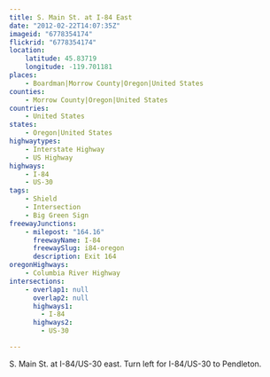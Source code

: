 ```yaml
---
title: S. Main St. at I-84 East
date: "2012-02-22T14:07:35Z"
imageid: "6778354174"
flickrid: "6778354174"
location:
    latitude: 45.83719
    longitude: -119.701181
places:
    - Boardman|Morrow County|Oregon|United States
counties:
    - Morrow County|Oregon|United States
countries:
    - United States
states:
    - Oregon|United States
highwaytypes:
    - Interstate Highway
    - US Highway
highways:
    - I-84
    - US-30
tags:
    - Shield
    - Intersection
    - Big Green Sign
freewayJunctions:
    - milepost: "164.16"
      freewayName: I-84
      freewaySlug: i84-oregon
      description: Exit 164
oregonHighways:
    - Columbia River Highway
intersections:
    - overlap1: null
      overlap2: null
      highways1:
        - I-84
      highways2:
        - US-30

---
```

S. Main St. at I-84/US-30 east.  Turn left for I-84/US-30 to Pendleton.